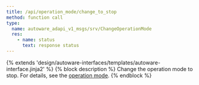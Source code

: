 ```yaml
---
title: /api/operation_mode/change_to_stop
method: function call
type:
  name: autoware_adapi_v1_msgs/srv/ChangeOperationMode
  res:
    - name: status
      text: response status
---
```


{% extends 'design/autoware-interfaces/templates/autoware-interface.jinja2' %}
{% block description %}
Change the operation mode to stop. For details, see the [operation mode](./index.md).
{% endblock %}
